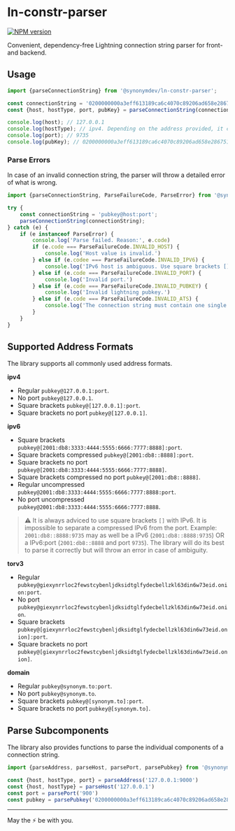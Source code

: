 # ln-constr-parser

[![NPM version](https://img.shields.io/npm/v/@synonymdev/ln-constr-parser?color=%23FFAE00&style=flat-square)](https://www.npmjs.com/package/@synonymdev/ln-constr-parser)

Convenient, dependency-free Lightning connection string parser for front- and backend.

## Usage

```typescript
import {parseConnectionString} from '@synonymdev/ln-constr-parser';

const connectionString = '0200000000a3eff613189ca6c4070c89206ad658e286751eca1f29262948247a5f@127.0.0.1:9735';
const {host, hostType, port, pubKey} = parseConnectionString(connectionString);

console.log(host); // 127.0.0.1
console.log(hostType); // ipv4. Depending on the address provided, it could also be ipv6, torv3 or domain.
console.log(port); // 9735
console.log(pubKey); // 0200000000a3eff613189ca6c4070c89206ad658e286751eca1f29262948247a5f
```

### Parse Errors

In case of an invalid connection string, the parser will throw a detailed error of what is wrong.

```typescript
import {parseConnectionString, ParseFailureCode, ParseError} from '@synonymdev/ln-constr-parser';

try {
    const connectionString = 'pubkey@host:port';
    parseConnectionString(connectionString);
} catch (e) {
    if (e instanceof ParseError) {
        console.log('Parse failed. Reason:', e.code)
        if (e.code === ParseFailureCode.INVALID_HOST) {
            console.log('Host value is invalid.')
        } else if (e.codee === ParseFailureCode.INVALID_IPV6) {
            console.log('IPv6 host is ambiguous. Use square brackets [] like pubkey@[ipv6]:port.')
        } else if (e.code === ParseFailureCode.INVALID_PORT) {
            console.log('Invalid port.')
        } else if (e.code === ParseFailureCode.INVALID_PUBKEY) {
            console.log('Invalid lightning pubkey.')
        } else if (e.code === ParseFailureCode.INVALID_ATS) {
            console.log('The connection string must contain one single @ symbol.')
        }
    }
}
```

## Supported Address Formats

The library supports all commonly used address formats.

**ipv4**
- Regular `pubkey@127.0.0.1:port`.
- No port `pubkey@127.0.0.1`.
- Square brackets `pubkey@[127.0.0.1]:port`.
- Square brackets no port `pubkey@[127.0.0.1]`.

**ipv6**
- Square brackets `pubkey@[2001:db8:3333:4444:5555:6666:7777:8888]:port`.
- Square brackets compressed `pubkey@[2001:db8::8888]:port`.
- Square brackets no port `pubkey@[2001:db8:3333:4444:5555:6666:7777:8888]`.
- Square brackets compressed no port `pubkey@[2001:db8::8888]`.
- Regular uncompressed `pubkey@2001:db8:3333:4444:5555:6666:7777:8888:port`.
- No port uncompressed `pubkey@2001:db8:3333:4444:5555:6666:7777:8888`.

> **⚠️** It is always adviced to use square brackets `[]` with IPv6. It is impossible to separate a compressed IPv6 from the port. Example:
> `2001:db8::8888:9735` may as well be a IPv6 (`2001:db8::8888:9735`) OR a IPv6:port (`2001:db8::8888` and port `9735`).
> The library will do its best to parse it correctly but will throw an error in case of ambiguity.

**torv3**
- Regular `pubkey@giexynrrloc2fewstcybenljdksidtglfydecbellzkl63din6w73eid.onion:port`.
- No port `pubkey@giexynrrloc2fewstcybenljdksidtglfydecbellzkl63din6w73eid.onion`.
- Square brackets `pubkey@[giexynrrloc2fewstcybenljdksidtglfydecbellzkl63din6w73eid.onion]:port`.
- Square brackets no port `pubkey@[giexynrrloc2fewstcybenljdksidtglfydecbellzkl63din6w73eid.onion]`.

**domain**
- Regular `pubkey@synonym.to:port`.
- No port `pubkey@synonym.to`.
- Square brackets `pubkey@[synonym.to]:port`.
- Square brackets no port `pubkey@[synonym.to]`.

## Parse Subcomponents

The library also provides functions to parse the individual components of a connection string.

```typescript
import {parseAddress, parseHost, parsePort, parsePubkey} from '@synonymdev/ln-constr-parser';

const {host, hostType, port} = parseAddress('127.0.0.1:9000')
const {host, hostType} = parseHost('127.0.0.1')
const port = parsePort('900')
const pubkey = parsePubkey('0200000000a3eff613189ca6c4070c89206ad658e286751eca1f29262948247a5f')
```


---

May the ⚡ be with you.